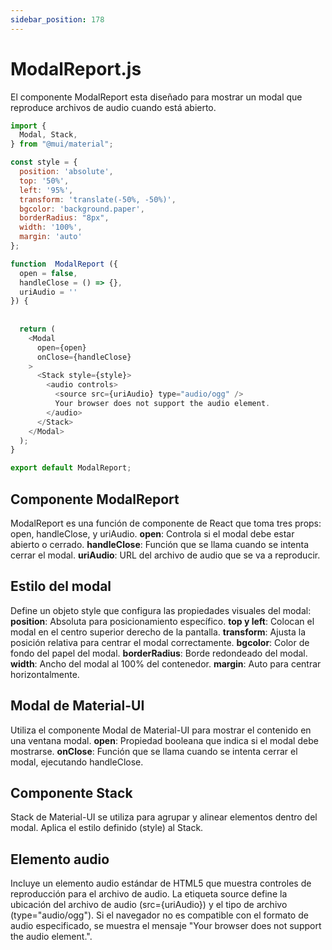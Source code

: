 ```yaml
---
sidebar_position: 178
---
```


# ModalReport.js

El componente ModalReport esta diseñado para mostrar un modal que reproduce archivos de audio cuando está abierto. 

```js
import {
  Modal, Stack,
} from "@mui/material";

const style = {
  position: 'absolute',
  top: '50%',
  left: '95%',
  transform: 'translate(-50%, -50%)',
  bgcolor: 'background.paper',
  borderRadius: "8px",
  width: '100%',
  margin: 'auto'
};

function  ModalReport ({
  open = false,
  handleClose = () => {},
  uriAudio = ''
}) {
  
  
  return (
    <Modal
      open={open}
      onClose={handleClose}
    >
      <Stack style={style}>
        <audio controls>
          <source src={uriAudio} type="audio/ogg" />
          Your browser does not support the audio element.
        </audio>
      </Stack>
    </Modal>
  );
}

export default ModalReport;
```

## Componente ModalReport

ModalReport es una función de componente de React que toma tres props: open, handleClose, y uriAudio.
**open**: Controla si el modal debe estar abierto o cerrado.
**handleClose**: Función que se llama cuando se intenta cerrar el modal.
**uriAudio**: URL del archivo de audio que se va a reproducir.

## Estilo del modal

Define un objeto style que configura las propiedades visuales del modal:
**position**: Absoluta para posicionamiento específico.
**top y left**: Colocan el modal en el centro superior derecho de la pantalla.
**transform**: Ajusta la posición relativa para centrar el modal correctamente.
**bgcolor**: Color de fondo del papel del modal.
**borderRadius**: Borde redondeado del modal.
**width**: Ancho del modal al 100% del contenedor.
**margin**: Auto para centrar horizontalmente.

## Modal de Material-UI

Utiliza el componente Modal de Material-UI para mostrar el contenido en una ventana modal.
**open**: Propiedad booleana que indica si el modal debe mostrarse.
**onClose**: Función que se llama cuando se intenta cerrar el modal, ejecutando handleClose.

## Componente Stack

Stack de Material-UI se utiliza para agrupar y alinear elementos dentro del modal.
Aplica el estilo definido (style) al Stack.

## Elemento audio

Incluye un elemento audio estándar de HTML5 que muestra controles de reproducción para el archivo de audio.
La etiqueta source define la ubicación del archivo de audio (src={uriAudio}) y el tipo de archivo (type="audio/ogg").
Si el navegador no es compatible con el formato de audio especificado, se muestra el mensaje "Your browser does not support the audio element.".